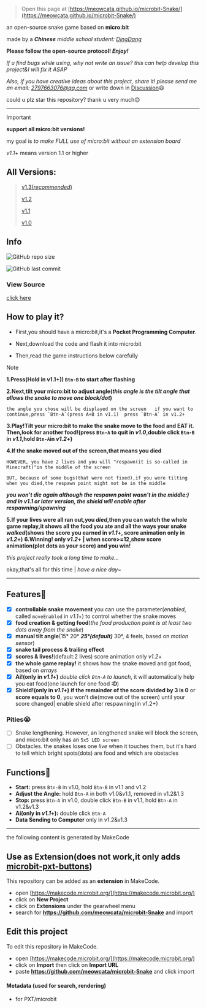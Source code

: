 
> Open this page at [https://meowcata.github.io/microbit-Snake/](https://meowcata.github.io/microbit-Snake/)

an open-source snake game based on **micro:bit**

made by a ***Chinese** middle school student: [DingDang](https://github.com/MeowCata)*

**Please follow the open-source protocol! *Enjoy!***

*If u find bugs while using, why not write an issue? this can help develop this project&I will fix it ASAP*

*Also, if you have creative ideas about this project, share it! please send me an email: 2797663076@qq.com* or write down in [Discussion](https://github.com/MeowCata/microbit-Snake/discussions)😆

could u plz star this repository? thank u very much😊

---
> [!IMPORTANT]
> **support all micro:bit versions!**
> 
> my goal is *to make FULL use of micro:bit without an extension board*
>
> *v1.1*+ means version 1.1 or higher

## All Versions: 
> [v1.3(*recommended*)](https://github.com/MeowCata/microbit-Snake/releases/tag/v1.3)
>
> [v1.2](https://github.com/MeowCata/microbit-Snake/releases/tag/v1.2Dev)
>
> [v1.1](https://github.com/MeowCata/microbit-Snake/releases/tag/v1.1)
>
> [v1.0](https://github.com/MeowCata/microbit-Snake/releases/tag/v1.0)

## Info
![GitHub repo size](https://img.shields.io/github/repo-size/MeowCata/microbit-Snake)

![GitHub last commit](https://img.shields.io/github/last-commit/MeowCata/microbit-Snake)

### View Source
[click here](https://github.com/MeowCata/microbit-Snake/blob/master/main.ts)

## How to play it?
* First,you should have a micro:bit,it's a **Pocket Programming Computer**.

* Next,download the code and flash it into micro:bit

* Then,read the game instructions below carefully
> [!NOTE]
> **1.Press(Hold in v1.1+)) `Btn-B` to start after flashing**
> 
> **2.Next,tilt your micro:bit to adjust angle(*this angle is the tilt angle that allows the snake to move one block/dot*)**
>
>     the angle you chose will be displayed on the screen   if you want to continue,press `Btn-A`(press A+B in v1.1)  press `Btn-A` in v1.2+ 
> 
> **3.Play!Tilt your micro:bit to make the snake move to the food and **EAT it**. Then,look for another food!(press `Btn-A` to quit in *v1.0*,double click `Btn-B` in *v1.1*,hold `Btn-A`in *v1.2*+)**
>
> **4.If the snake moved out of the screen,that means you died**
> 
>     HOWEVER, you have 2 lives and you will "respawn(it is so-called in Minecraft)"in the middle of the screen
> 
>     BUT, because of some bugs(that were not fixed),if you were tilting when you died,the respawn point might not be in the middle
> ***you won't die again although the respawn point wasn't in the middle:) and in *v1.1* or later version, the shield will enable after respawning/spawning***
> 
>**5.If your lives were all ran out,you *died*,then you can watch the whole game replay,it shows all the food you ate and all the ways your snake *walked*(shows the score you earned in *v1.1*+, score animation only in *v1.2*+)**
> **6.Winning! only *v1.2*+ | when score>=12,show score animation(plot dots as your score) and you win!**
> 
> *this project really took a long time to make...*
>
> okay,that's all for this time | *have a nice day~*

---

## Features🎇
- [x] **controllable snake movement** you can use the parameter(*enabled*, called `moveEnabled` in *v1.1*+) to control whether the snake moves
- [x] **food creation & getting food**(*the food production point is at least two dots away from the snake*)
- [x] **manual tilt angle**(15° 20° ***25°(default)*** 30°, 4 feels, based on *motion sensor*)
- [x] **snake tail process & trailing effect**
- [x] **scores & lives!**(default:2 lives) score animation only *v1.2*+
- [x] **the whole game replay!** it shows how the snake moved and got food, based on *arrays*
- [x] **Ai!(only in *v1.1*+)** *double click `Btn-A` to launch*, it will automatically help you eat food(one launch for one food **:D**)
- [x] **Shield!(only in *v1.1*+)** **if the remainder of the score divided by 3 is 0** or **score equals to 0**, you won't die(move out of the screen) until your score changed| enable shield after respawning(in v1.2+)
### Pities😭
- [ ] Snake lengthening. However, an lengthened snake will block the screen, and micro:bit only has an `5x5 LED screen`
- [ ] Obstacles. the snakes loses one *live* when it touches them, but it's hard to tell which bright spots(dots) are food and which are obstacles

## Functions🎲
* **Start:** press `Btn-B` in v1.0, hold `Btn-B` in v1.1 and v1.2
* **Adjust the Angle:** hold `Btn-A` in both v1.0&v1.1, removed in v1.2&1.3
* **Stop:** press `Btn-A` in v1.0, double click `Btn-B` in v1.1, hold `Btn-A` in v1.2&v1.3
* **Ai(only in *v1.1*+):** double click `Btn-A`
* **Data Sending to Computer** only in v1.2&v1.3

***
the following content is generated by MakeCode

## Use as Extension(does not work,it only adds [microbit-pxt-buttons](https://github.com/bsiever/microbit-pxt-clicks))

This repository can be added as an **extension** in MakeCode.

* open [https://makecode.microbit.org/](https://makecode.microbit.org/)
* click on **New Project**
* click on **Extensions** under the gearwheel menu
* search for **https://github.com/meowcata/microbit-Snake** and import

## Edit this project

To edit this repository in MakeCode.

* open [https://makecode.microbit.org/](https://makecode.microbit.org/)
* click on **Import** then click on **Import URL**
* paste **https://github.com/meowcata/microbit-Snake** and click import

#### Metadata (used for search, rendering)

* for PXT/microbit
<script src="https://makecode.com/gh-pages-embed.js"></script><script>makeCodeRender("{{ site.makecode.home_url }}", "{{ site.github.owner_name }}/{{ site.github.repository_name }}");</script>

